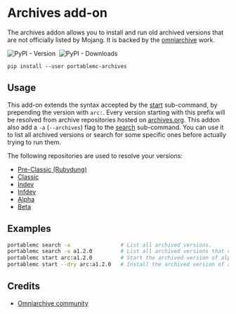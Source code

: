 # Archives add-on
The archives addon allows you to install and run old archived versions that are not officially
listed by Mojang. It is backed by the [omniarchive](https://omniarchive.net/) work.

![PyPI - Version](https://img.shields.io/pypi/v/portablemc-archives?label=PyPI%20version&style=flat-square) &nbsp;![PyPI - Downloads](https://img.shields.io/pypi/dm/portablemc-archives?label=PyPI%20downloads&style=flat-square)

```console
pip install --user portablemc-archives
```

## Usage
This add-on extends the syntax accepted by the [start](/README.md#start-the-game) sub-command, by 
prepending the version with `arc:`. Every version starting with this prefix will be resolved from
archive repositories hosted on [archives.org](https://archive.org). This addon also add a `-a` 
(`--archives`) flag to the [search](/README.md#search-for-versions) sub-command. You can use it to
list all archived versions or search for some specific ones before actually trying to run them.

The following repositories are used to resolve your versions:
- [Pre-Classic (Rubydung)](https://archive.org/details/Minecraft-JE-Pre-Classic)
- [Classic](https://archive.org/details/Minecraft-JE-Classic)
- [Indev](https://archive.org/details/Minecraft-JE-Indev)
- [Infdev](https://archive.org/details/Minecraft-JE-Infdev)
- [Alpha](https://archive.org/details/Minecraft-JE-Alpha)
- [Beta](https://archive.org/details/Minecraft-JE-Beta)

## Examples
```sh
portablemc search -a                # List all archived versions.
portablemc search -a a1.2.0         # List all archived versions that contains the string 'a1.2.0'.
portablemc start arc:a1.2.0         # Start the archived version of alpha 1.2.0.
portablemc start --dry arc:a1.2.0   # Install the archived version of alpha 1.2.0 if it's not already the case.
```

## Credits
- [Omniarchive community](https://omniarchive.net/)

